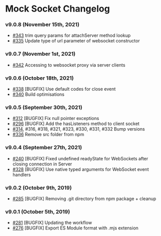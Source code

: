 # Mock Socket Changelog

### v9.0.8 (November 15th, 2021)

- [#343](https://github.com/thoov/mock-socket/pull/343) trim query params for attachServer method lookup
- [#335](https://github.com/thoov/mock-socket/pull/335) Update type of url parameter of websocket constructor

### v9.0.7 (November 1st, 2021)

- [#342](https://github.com/thoov/mock-socket/pull/342) Accessing to websocket proxy via server clients

### v9.0.6 (October 18th, 2021)

- [#338](https://github.com/thoov/mock-socket/pull/338) [BUGFIX] Use default codes for close event
- [#340](https://github.com/thoov/mock-socket/pull/340) Build optimisations

### v9.0.5 (September 30th, 2021)

- [#312](https://github.com/thoov/mock-socket/pull/312) [BUGFIX] Fix null pointer exceptions
- [#296](https://github.com/thoov/mock-socket/pull/296) [BUGFIX] Add the hasListeners method to client socket
- [#314](https://github.com/thoov/mock-socket/pull/314), \#316, \#318, \#321, \#323, \#330, \#331, \#332 Bump versions
- [#336](https://github.com/thoov/mock-socket/pull/336) Remove src folder from npm

### v9.0.4 (September 27th, 2021)

- [#240](https://github.com/thoov/mock-socket/pull/240) [BUGFIX] Fixed undefined readyState for WebSockets after closing connection in Server
- [#328](https://github.com/thoov/mock-socket/pull/328) [BUGFIX] Use native typed arguments for WebSocket event handlers

### v9.0.2 (October 9th, 2019)

- [#285](https://github.com/thoov/mock-socket/pull/285) [BUGFIX] Removing .git directory from npm package + cleanup

### v9.0.1 (October 5th, 2019)

- [#281](https://github.com/thoov/mock-socket/pull/281) [BUGFIX] Updating the workflow
- [#276](https://github.com/thoov/mock-socket/pull/276) [BUGFIX] Export ES Module format with .mjs extension
